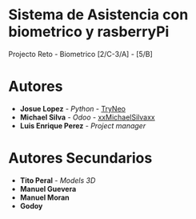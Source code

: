 # Sistema de Asistencia con biometrico y rasberryPi
Projecto Reto - Biometrico  [2/C-3/A]  - [5/B]


# Autores

* **Josue Lopez** - *Python* - [TryNeo](https://github.com/TryNeo)
* **Michael Silva** - *Odoo* - [xxMichaelSilvaxx](https://github.com/xxMichaelSilvaxx)
* **Luis Enrique Perez** - *Project manager*

# Autores Secundarios
* **Tito Peral** - *Models 3D*
* **Manuel Guevera**
* **Manuel Moran**
* **Godoy**
